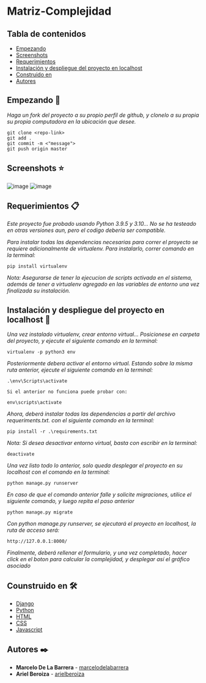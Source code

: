 # Matriz-Complejidad

## Tabla de contenidos

- [Empezando](#Empezando-)
- [Screenshots](#Screenshots-)
- [Requerimientos](#Requerimientos-)
- [Instalación y despliegue del proyecto en localhost](#Instalación-y-despliegue-del-proyecto-en-localhost-)
- [Construido en](#Counstruido-en-%EF%B8%8F)
- [Autores](#Autores-%EF%B8%8F)

## Empezando 🚀

_Haga un fork del proyecto a su propio perfil de github, y clonelo a su propia su propia computadora en la ubicación que desee._

```
git clone <repo-link>
git add .
git commit -m <"message">
git push origin master
```

## Screenshots ⭐
![image](https://user-images.githubusercontent.com/52224826/167989427-66692809-9850-4947-be09-de7b2a2ac02c.png)
![image](https://user-images.githubusercontent.com/52224826/167989724-86ad3de1-4776-409f-bbfc-c383b4193bef.png)


## Requerimientos 📋

_Este proyecto fue probado usando Python 3.9.5 y 3.10... No se ha testeado en otras versiones aun, pero el codigo debería ser compatible._

_Para instalar todas las dependencias necesarias para correr el proyecto se requiere adicionalmente de virtualenv. Para instalarlo, correr comando en la terminal:_

```
pip install virtualenv
```

_Nota: Asegurarse de tener la ejecucion de scripts activada en el sistema, además de tener a virtualenv agregado en las variables de entorno una vez finalizada su instalación._

## Instalación y despliegue del proyecto en localhost 🔧

_Una vez instalado virtualenv, crear entorno virtual... Posicionese en carpeta del proyecto, y ejecute el siguiente comando en la terminal:_

```
virtualenv -p python3 env
```

_Posteriormente debera activar el entorno virtual. Estando sobre la misma ruta anterior, ejecute el siguiente comando en la terminal:_

```
.\env\Scripts\activate

Si el anterior no funciona puede probar con:

env\scripts\activate

```

_Ahora, deberá instalar todas las dependencias a partir del archivo requeriments.txt. con el siguiente comando en la terminal:_

```
pip install -r .\requirements.txt
```

_Nota: Si desea desactivar entorno virtual, basta con escribir en la terminal:_

```
deactivate
```

_Una vez listo todo lo anterior, solo queda desplegar el proyecto en su localhost con el comando en la terminal:_

```
python manage.py runserver
```

_En caso de que el comando anterior falle y solicite migraciones, utilice el siguiente comando, y luego repita el paso anterior_

```
python manage.py migrate
```

_Con python manage.py runserver, se ejecutará el proyecto en localhost, la ruta de acceso será:_

```
http://127.0.0.1:8000/
```

_Finalmente, deberá rellenar el formulario, y una vez completado, hacer click en el boton para calcular la complejidad, y desplegar así el gráfico asociado_

## Counstruido en 🛠️

- [Django](http://www.djangoproject.com/)
- [Python](https://www.python.org/)
- [HTML](https://)
- [CSS](http://)
- [Javascript](https://www.javascript.com/)

## Autores ✒️

- **Marcelo De La Barrera** - [marcelodelabarrera](https://github.com/marcelodelabarrera)
- **Ariel Beroiza** - [arielberoiza](https://github.com/MemoryL3ak)
